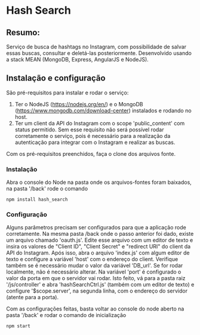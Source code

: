 # Hash Search

## Resumo:

Serviço de busca de hashtags no Instagram, com possibilidade de salvar essas buscas, consultar e deletá-las posteriormente. Desenvolvido usando a stack MEAN (MongoDB, Express, AngularJS e NodeJS).

## Instalação e configuração

São pré-requisitos para instalar e rodar o serviço:
1. Ter o NodeJS (https://nodejs.org/en/) e o MongoDB (https://www.mongodb.com/download-center) instalados e rodando no host. 
2. Ter um client da API do Instagram com o scope 'public_content' com status permitido. Sem esse requisito não será possível rodar corretamente o serviço, pois é necessário para a realização da autenticação para integrar com o  Instagram e realizar as buscas.

Com os pré-requisitos preenchidos, faça o clone dos arquivos fonte.

### Instalação

Abra o console do Node na pasta onde os arquivos-fontes foram baixados, na pasta '/back' rode o comando

```shell
npm install hash_search
```

### Configuração

Alguns parâmetros precisam ser configurados para que a aplicação rode corretamente. Na mesma pasta /back onde o passo anterior foi dado, existe um arquivo chamado 'oauth.js'. Edite esse arquivo com um editor de texto e insira os valores de "Client ID", "Client Secret" e "redirect URI" do client da API do Instagram. Após isso, abra o arquivo 'index.js' com algum editor de texto e configure a variável 'host' com o endereço do client. Verifique também se é necessário mudar o valor da variável 'DB_url'. Se for rodar localmente, não é necessário alterar. Na variável 'port' é configurado o valor da porta em que o servidor vai rodar. Isto feito, vá para a pasta raiz '/js/controller' e abra 'hashSearchCtrl.js' (também com um editor de texto) e configure '$scope.server', na segunda linha, com o endereço do servidor (atente para a porta).

Com as configurações feitas, basta voltar ao console do node aberto na pasta '/back' e rodar o comando de inicialização

```shell
npm start
```
